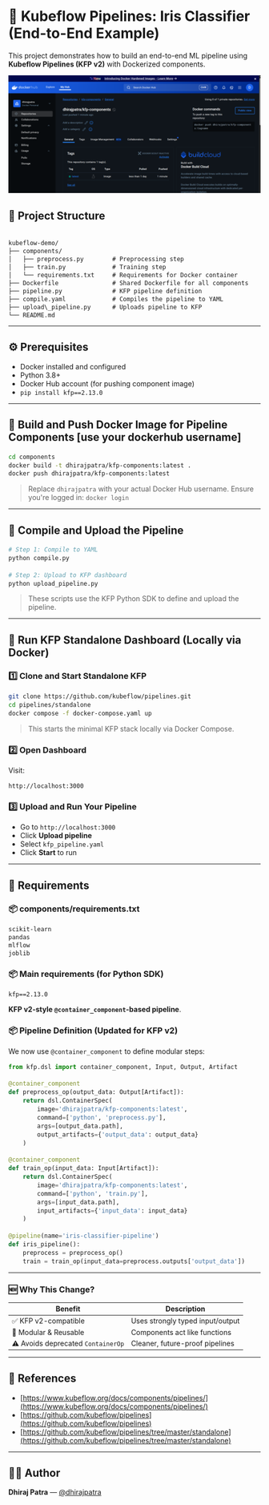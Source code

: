 # 🚀 Kubeflow Pipelines: Iris Classifier (End-to-End Example)

This project demonstrates how to build an end-to-end ML pipeline using **Kubeflow Pipelines (KFP v2)** with Dockerized components.

![Kubeflow Dockerhub](./kubeflow.png)

## 📁 Project Structure

```

kubeflow-demo/
├── components/
│   ├── preprocess.py        # Preprocessing step
│   ├── train.py             # Training step
│   └── requirements.txt     # Requirements for Docker container
├── Dockerfile               # Shared Dockerfile for all components
├── pipeline.py              # KFP pipeline definition
├── compile.yaml             # Compiles the pipeline to YAML
├── upload\_pipeline.py      # Uploads pipeline to KFP
└── README.md

````

---

## ⚙️ Prerequisites

- Docker installed and configured
- Python 3.8+
- Docker Hub account (for pushing component image)
- `pip install kfp==2.13.0`

---

## 🐳 Build and Push Docker Image for Pipeline Components [use your dockerhub username]

```bash
cd components
docker build -t dhirajpatra/kfp-components:latest .
docker push dhirajpatra/kfp-components:latest
````

> Replace `dhirajpatra` with your actual Docker Hub username.
> Ensure you're logged in: `docker login`

---

## 🧱 Compile and Upload the Pipeline

```bash
# Step 1: Compile to YAML
python compile.py

# Step 2: Upload to KFP dashboard
python upload_pipeline.py
```

> These scripts use the KFP Python SDK to define and upload the pipeline.

---

## 🧪 Run KFP Standalone Dashboard (Locally via Docker)

### 1️⃣ Clone and Start Standalone KFP

```bash
git clone https://github.com/kubeflow/pipelines.git
cd pipelines/standalone
docker compose -f docker-compose.yaml up
```

> This starts the minimal KFP stack locally via Docker Compose.

### 2️⃣ Open Dashboard

Visit:

```
http://localhost:3000
```

### 3️⃣ Upload and Run Your Pipeline

* Go to `http://localhost:3000`
* Click **Upload pipeline**
* Select `kfp_pipeline.yaml`
* Click **Start** to run

---

## 🧰 Requirements

### 📦 components/requirements.txt

```text
scikit-learn
pandas
mlflow
joblib
```

### 📦 Main requirements (for Python SDK)

```text
kfp==2.13.0
```


**KFP v2-style `@container_component`-based pipeline**.


### 📦 Pipeline Definition (Updated for KFP v2)

We now use `@container_component` to define modular steps:

```python
from kfp.dsl import container_component, Input, Output, Artifact

@container_component
def preprocess_op(output_data: Output[Artifact]):
    return dsl.ContainerSpec(
        image='dhirajpatra/kfp-components:latest',
        command=['python', 'preprocess.py'],
        args=[output_data.path],
        output_artifacts={'output_data': output_data}
    )

@container_component
def train_op(input_data: Input[Artifact]):
    return dsl.ContainerSpec(
        image='dhirajpatra/kfp-components:latest',
        command=['python', 'train.py'],
        args=[input_data.path],
        input_artifacts={'input_data': input_data}
    )

@pipeline(name='iris-classifier-pipeline')
def iris_pipeline():
    preprocess = preprocess_op()
    train = train_op(input_data=preprocess.outputs['output_data'])
```

---

### 🆕 Why This Change?

| Benefit                            | Description                      |
| ---------------------------------- | -------------------------------- |
| ✅ KFP v2-compatible                | Uses strongly typed input/output |
| 🔄 Modular & Reusable              | Components act like functions    |
| ⚠️ Avoids deprecated `ContainerOp` | Cleaner, future-proof pipelines  |


---

## 📝 References

* [https://www.kubeflow.org/docs/components/pipelines/](https://www.kubeflow.org/docs/components/pipelines/)
* [https://github.com/kubeflow/pipelines](https://github.com/kubeflow/pipelines)
* [https://github.com/kubeflow/pipelines/tree/master/standalone](https://github.com/kubeflow/pipelines/tree/master/standalone)

---

## 👨‍💻 Author

**Dhiraj Patra** — [@dhirajpatra](https://github.com/dhirajpatra)